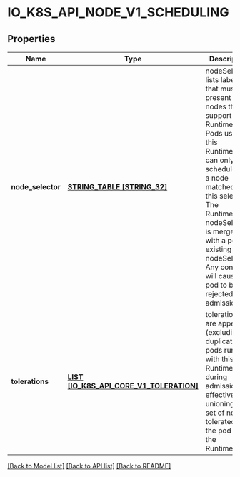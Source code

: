 # IO_K8S_API_NODE_V1_SCHEDULING

## Properties
Name | Type | Description | Notes
------------ | ------------- | ------------- | -------------
**node_selector** | [**STRING_TABLE [STRING_32]**](STRING_32.md) | nodeSelector lists labels that must be present on nodes that support this RuntimeClass. Pods using this RuntimeClass can only be scheduled to a node matched by this selector. The RuntimeClass nodeSelector is merged with a pod&#39;s existing nodeSelector. Any conflicts will cause the pod to be rejected in admission. | [optional] [default to null]
**tolerations** | [**LIST [IO_K8S_API_CORE_V1_TOLERATION]**](io.k8s.api.core.v1.Toleration.md) | tolerations are appended (excluding duplicates) to pods running with this RuntimeClass during admission, effectively unioning the set of nodes tolerated by the pod and the RuntimeClass. | [optional] [default to null]

[[Back to Model list]](../README.md#documentation-for-models) [[Back to API list]](../README.md#documentation-for-api-endpoints) [[Back to README]](../README.md)


